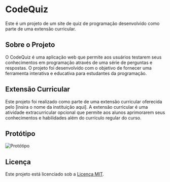 # CodeQuiz

Este é um projeto de um site de quiz de programação desenvolvido como parte de uma extensão curricular.

## Sobre o Projeto

O CodeQuiz é uma aplicação web que permite aos usuários testarem seus conhecimentos em programação através de uma série de perguntas e respostas. O projeto foi desenvolvido com o objetivo de fornecer uma ferramenta interativa e educativa para estudantes da programação.

## Extensão Curricular

Este projeto foi realizado como parte de uma extensão curricular oferecida pelo [insira o nome da instituição aqui]. A extensão curricular é uma atividade extracurricular opcional que permite aos alunos aprimorarem seus conhecimentos e habilidades além do currículo regular do curso.

## Protótipo

![Protótipo](https://www.canva.com/design/DAGAM_sczr4/0qFnAFmlFYYle296BsySmg/edit?utm_content=DAGAM_sczr4&utm_campaign=designshare&utm_medium=link2&utm_source=sharebutton)

## Licença

Este projeto está licenciado sob a [Licença MIT](https://opensource.org/licenses/MIT).

